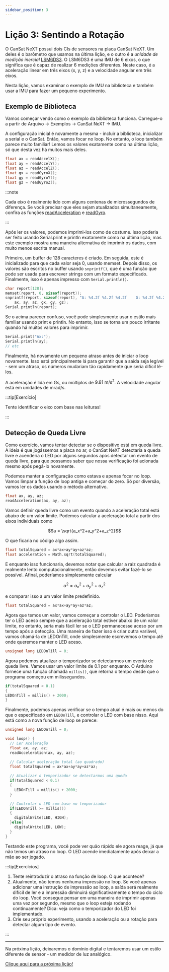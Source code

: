 ```yaml
---
sidebar_position: 3
---
```


# Lição 3: Sentindo a Rotação

O CanSat NeXT possui dois CIs de sensores na placa CanSat NeXT. Um deles é o barômetro que usamos na última lição, e o outro é a _unidade de medição inercial_ [LSM6DS3](./../CanSat-hardware/on_board_sensors#inertial-measurement-unit). O LSM6DS3 é uma IMU de 6 eixos, o que significa que é capaz de realizar 6 medições diferentes. Neste caso, é a aceleração linear em três eixos (x, y, z) e a velocidade angular em três eixos.

Nesta lição, vamos examinar o exemplo de IMU na biblioteca e também usar a IMU para fazer um pequeno experimento.

## Exemplo de Biblioteca

Vamos começar vendo como o exemplo da biblioteca funciona. Carregue-o a partir de Arquivo -> Exemplos -> CanSat NeXT -> IMU.

A configuração inicial é novamente a mesma - incluir a biblioteca, inicializar a serial e o CanSat. Então, vamos focar no loop. No entanto, o loop também parece muito familiar! Lemos os valores exatamente como na última lição, só que desta vez há muitos mais deles.

```Cpp title="Lendo valores da IMU"
float ax = readAccelX();
float ay = readAccelY();
float az = readAccelZ();
float gx = readGyroX();
float gy = readGyroY();
float gz = readGyroZ();
```

:::note

Cada eixo é realmente lido com alguns centenas de microssegundos de diferença. Se você precisar que eles sejam atualizados simultaneamente, confira as funções [readAcceleration](./../CanSat-software/library_specification#readacceleration) e [readGyro](./../CanSat-software/library_specification#readgyro).

:::

Após ler os valores, podemos imprimi-los como de costume. Isso poderia ser feito usando Serial.print e println exatamente como na última lição, mas este exemplo mostra uma maneira alternativa de imprimir os dados, com muito menos escrita manual.

Primeiro, um buffer de 128 caracteres é criado. Em seguida, este é inicializado para que cada valor seja 0, usando memset. Depois disso, os valores são escritos no buffer usando `snprintf()`, que é uma função que pode ser usada para escrever strings com um formato especificado. Finalmente, isso é apenas impresso com `Serial.println()`.

```Cpp title="Impressão Elegante"
char report[128];
memset(report, 0, sizeof(report));
snprintf(report, sizeof(report), "A: %4.2f %4.2f %4.2f    G: %4.2f %4.2f %4.2f",
    ax, ay, az, gx, gy, gz);
Serial.println(report);
```

Se o acima parecer confuso, você pode simplesmente usar o estilo mais familiar usando print e println. No entanto, isso se torna um pouco irritante quando há muitos valores para imprimir.

```Cpp title="Impressão Regular"
Serial.print("Ax:");
Serial.println(ay);
// etc
```

Finalmente, há novamente um pequeno atraso antes de iniciar o loop novamente. Isso está principalmente lá para garantir que a saída seja legível - sem um atraso, os números mudariam tão rapidamente que seria difícil lê-los.

A aceleração é lida em Gs, ou múltiplos de $9.81 \text{ m}/\text{s}^2$. A velocidade angular está em unidades de $\text{mrad}/\text{s}$.

:::tip[Exercício]

Tente identificar o eixo com base nas leituras!

:::

## Detecção de Queda Livre

Como exercício, vamos tentar detectar se o dispositivo está em queda livre. A ideia é que jogássemos a placa no ar, o CanSat NeXT detectaria a queda livre e acenderia o LED por alguns segundos após detectar um evento de queda livre, para que possamos saber que nossa verificação foi acionada mesmo após pegá-lo novamente.

Podemos manter a configuração como estava e apenas focar no loop. Vamos limpar a função de loop antiga e começar do zero. Só por diversão, vamos ler os dados usando o método alternativo.

```Cpp title="Ler Aceleração"
float ax, ay, az;
readAcceleration(ax, ay, az);
```

Vamos definir queda livre como um evento quando a aceleração total está abaixo de um valor limite. Podemos calcular a aceleração total a partir dos eixos individuais como

$$a = \sqrt{a_x^2+a_y^2+a_z^2}$$

O que ficaria no código algo assim.

```Cpp title="Calculando aceleração total"
float totalSquared = ax*ax+ay*ay+az*az;
float acceleration = Math.sqrt(totalSquared);
```

E enquanto isso funcionaria, devemos notar que calcular a raiz quadrada é realmente lento computacionalmente, então devemos evitar fazê-lo se possível. Afinal, poderíamos simplesmente calcular

$$a^2 = a_x^2+a_y^2+a_z^2$$

e comparar isso a um valor limite predefinido.

```Cpp title="Calculando aceleração total ao quadrado"
float totalSquared = ax*ax+ay*ay+az*az;
```

Agora que temos um valor, vamos começar a controlar o LED. Poderíamos ter o LED aceso sempre que a aceleração total estiver abaixo de um valor limite, no entanto, seria mais fácil ler se o LED permanecesse aceso por um tempo após a detecção. Uma maneira de fazer isso é criar outra variável, vamos chamá-la de LEDOnTill, onde simplesmente escrevemos o tempo até onde queremos manter o LED aceso.

```Cpp title="Variável de Temporizador"
unsigned long LEDOnTill = 0;
```

Agora podemos atualizar o temporizador se detectarmos um evento de queda livre. Vamos usar um valor limite de 0.1 por enquanto. O Arduino fornece uma função chamada `millis()`, que retorna o tempo desde que o programa começou em milissegundos.

```Cpp title="Atualizando o temporizador"
if(totalSquared < 0.1)
{
LEDOnTill = millis() + 2000;
}
```

Finalmente, podemos apenas verificar se o tempo atual é mais ou menos do que o especificado em `LEDOnTill`, e controlar o LED com base nisso. Aqui está como a nova função de loop se parece:

```Cpp title="Função de loop de detecção de queda livre"
unsigned long LEDOnTill = 0;

void loop() {
  // Ler Aceleração
  float ax, ay, az;
  readAcceleration(ax, ay, az);

  // Calcular aceleração total (ao quadrado)
  float totalSquared = ax*ax+ay*ay+az*az;
  
  // Atualizar o temporizador se detectarmos uma queda
  if(totalSquared < 0.1)
  {
    LEDOnTill = millis() + 2000;
  }

  // Controlar o LED com base no temporizador
  if(LEDOnTill >= millis())
  {
    digitalWrite(LED, HIGH);
  }else{
    digitalWrite(LED, LOW);
  }
}
```

Testando este programa, você pode ver quão rápido ele agora reage, já que não temos um atraso no loop. O LED acende imediatamente após deixar a mão ao ser jogado.

:::tip[Exercícios]

1. Tente reintroduzir o atraso na função de loop. O que acontece?
2. Atualmente, não temos nenhuma impressão no loop. Se você apenas adicionar uma instrução de impressão ao loop, a saída será realmente difícil de ler e a impressão diminuirá significativamente o tempo do ciclo do loop. Você consegue pensar em uma maneira de imprimir apenas uma vez por segundo, mesmo que o loop esteja rodando continuamente? Dica: veja como o temporizador do LED foi implementado.
3. Crie seu próprio experimento, usando a aceleração ou a rotação para detectar algum tipo de evento.

:::

---

Na próxima lição, deixaremos o domínio digital e tentaremos usar um estilo diferente de sensor - um medidor de luz analógico.

[Clique aqui para a próxima lição!](./lesson4)